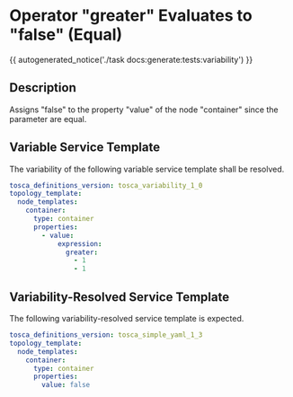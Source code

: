 # Operator "greater" Evaluates to "false" (Equal)

{{ autogenerated_notice('./task docs:generate:tests:variability') }}

## Description

Assigns "false" to the property "value" of the node "container" since the parameter are equal.

## Variable Service Template

The variability of the following variable service template shall be resolved.

```yaml linenums="1"
tosca_definitions_version: tosca_variability_1_0
topology_template:
  node_templates:
    container:
      type: container
      properties:
        - value:
            expression:
              greater:
                - 1
                - 1
```




## Variability-Resolved Service Template

The following variability-resolved service template is expected.

```yaml linenums="1"
tosca_definitions_version: tosca_simple_yaml_1_3
topology_template:
  node_templates:
    container:
      type: container
      properties:
        value: false
```

